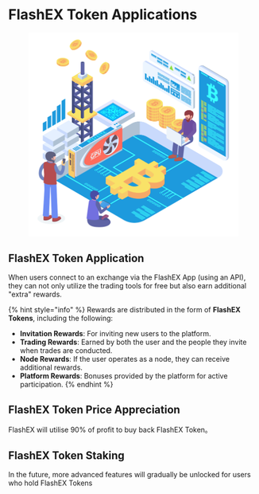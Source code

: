 # FlashEX Token Applications

<figure><img src="../.gitbook/assets/new2-19-Compressed.png" alt="" width="563"><figcaption></figcaption></figure>

## FlashEX Token Application

When users connect to an exchange via the FlashEX App (using an API), they can not only utilize the trading tools for free but also earn additional "extra" rewards.

{% hint style="info" %}
Rewards are distributed in the form of **FlashEX Tokens**, including the following:

* **Invitation Rewards**: For inviting new users to the platform.
* **Trading Rewards**: Earned by both the user and the people they invite when trades are conducted.
* **Node Rewards**: If the user operates as a node, they can receive additional rewards.
* **Platform Rewards**: Bonuses provided by the platform for active participation.
{% endhint %}

## FlashEX Token Price Appreciation

FlashEX will utilise 90% of profit to buy back FlashEX Token。

## FlashEX Token Staking

In the future, more advanced features will gradually be unlocked for users who hold FlashEX Tokens
